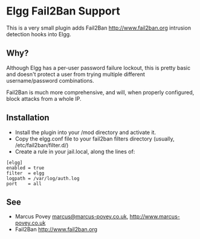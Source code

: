 Elgg Fail2Ban Support
=====================

This is a very small plugin adds Fail2Ban <http://www.fail2ban.org> intrusion detection hooks into Elgg.

Why?
----

Although Elgg has a per-user password failure lockout, this is pretty basic and doesn't protect a user from trying multiple different username/password combinations.

Fail2Ban is much more comprehensive, and will, when properly configured, block attacks from a whole IP.

Installation
------------

 * Install the plugin into your /mod directory and activate it.
 * Copy the elgg.conf file to your fail2ban filters directory (usually, /etc/fail2ban/filter.d/)
 * Create a rule in your jail.local, along the lines of:

```
[elgg]
enabled = true
filter  = elgg
logpath = /var/log/auth.log
port    = all
```

See
---

 * Marcus Povey <marcus@marcus-povey.co.uk>, http://www.marcus-povey.co.uk
 * Fail2Ban <http://www.fail2ban.org>